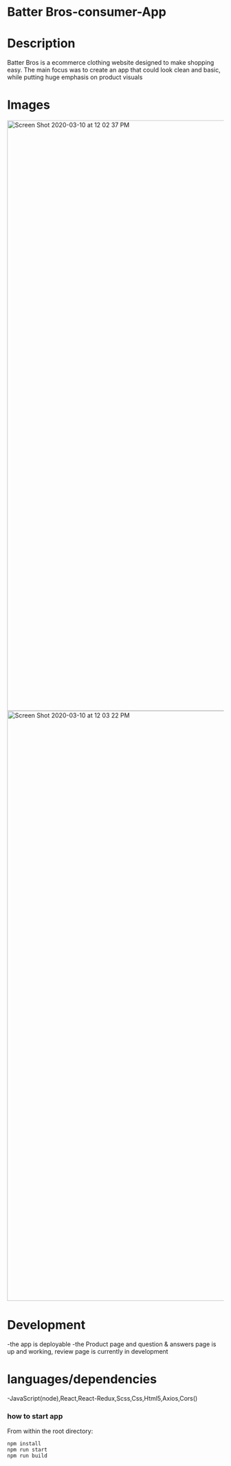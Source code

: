 # Batter Bros-consumer-App

# Description
Batter Bros is a ecommerce clothing website designed to make shopping easy. The main focus was to create an app that could look clean and basic, while putting huge emphasis on product visuals

# Images
<img width="1372" alt="Screen Shot 2020-03-10 at 12 02 37 PM" src="https://user-images.githubusercontent.com/46853230/76344486-4abaee00-62c7-11ea-9d22-e64b067dae12.png">

<img width="1371" alt="Screen Shot 2020-03-10 at 12 03 22 PM" src="https://user-images.githubusercontent.com/46853230/76344500-4f7fa200-62c7-11ea-95cf-1621bde6abe1.png">

# Development
-the app is deployable 
-the Product page and question & answers page is up and working, review page is currently in development 

# languages/dependencies
-JavaScript(node),React,React-Redux,Scss,Css,Html5,Axios,Cors()

### how to start app

From within the root directory:
```
npm install
npm run start
npm run build

```

